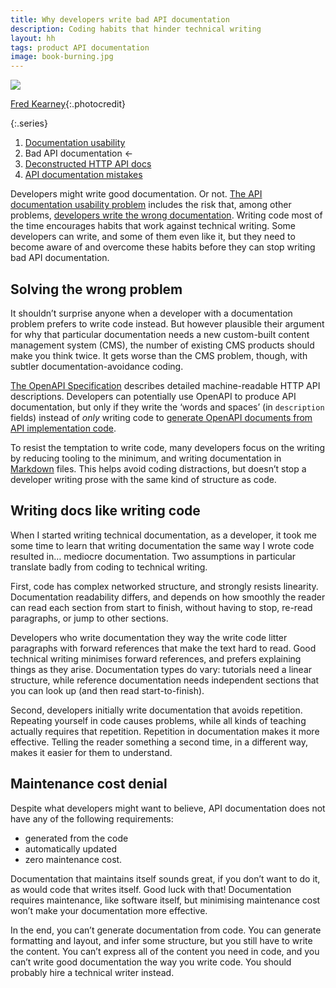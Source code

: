 ```yaml
---
title: Why developers write bad API documentation
description: Coding habits that hinder technical writing
layout: hh
tags: product API documentation
image: book-burning.jpg
---
```


![](book-burning.jpg)

[Fred Kearney](https://unsplash.com/photos/enkfvvZkKv0){:.photocredit}

{:.series}
1. [Documentation usability](api-docs-usability)
2. Bad API documentation ←
3. [Deconstructed HTTP API docs](deconstructed-api-documentation)
4. [API documentation mistakes](api-documentation-mistakes)

<!--
1. Solving the wrong problem
2. Writing docs like code
3. Maintenance cost denial
4. Introducing non-requirements
-->

Developers might write good documentation. Or not.
[The API documentation usability problem](api-docs-usability) 
includes the risk that, among other problems, 
[developers write the wrong documentation](api-docs-usability#developers).
Writing code most of the time encourages habits that work against technical writing.
Some developers can write, and some of them even like it, but they need to become aware of and overcome these habits before they can stop writing bad API documentation.

## Solving the wrong problem

It shouldn’t surprise anyone when a developer with a documentation problem prefers to write code instead.
But however plausible their argument for why that particular documentation needs a new custom-built content management system (CMS), the number of existing CMS products should make you think twice.
It gets worse than the CMS problem, though, with subtler documentation-avoidance coding.

[The OpenAPI Specification](https://www.openapis.org)
describes detailed machine-readable HTTP API descriptions.
Developers can potentially use OpenAPI to produce API documentation, but only if they write the ‘words and spaces’ (in `description` fields) instead of _only_ writing code to 
[generate OpenAPI documents from API implementation code](https://nrkbeta.no/2019/08/26/on-architecture-fifth-post-how-i-got-programming-to-an-interface-wrong/).

To resist the temptation to write code, many developers focus on the writing by reducing tooling to the minimum, 
and writing documentation in [Markdown](https://en.wikipedia.org/wiki/Markdown) files.
This helps avoid coding distractions, but doesn’t stop a developer writing prose with the same kind of structure as code.

## Writing docs like writing code

When I started writing technical documentation, as a developer, it took me some time to learn that writing documentation the same way I wrote code resulted in… mediocre documentation.
Two assumptions in particular translate badly from coding to technical writing.

First, code has complex networked structure, and strongly resists linearity.
Documentation readability differs, and depends on how smoothly the reader can read each section from start to finish, without having to stop, re-read paragraphs, or jump to other sections.

Developers who write documentation they way the write code litter paragraphs with forward references that make the text hard to read.
Good technical writing minimises forward references, and prefers explaining things as they arise.
Documentation types do vary: tutorials need a linear structure, while reference documentation needs independent sections that you can look up (and then read start-to-finish).

Second, developers initially write documentation that avoids repetition.
Repeating yourself in code causes problems, while all kinds of teaching actually requires that repetition.
Repetition in documentation makes it more effective.
Telling the reader something a second time, in a different way, makes it easier for them to understand.

## Maintenance cost denial

Despite what developers might want to believe, API documentation does not have any of the following requirements:

* generated from the code
* automatically updated
* zero maintenance cost.

Documentation that maintains itself sounds great, if you don’t want to do it, as would code that writes itself.
Good luck with that!
Documentation requires maintenance, like software itself, but minimising maintenance cost won’t make your documentation more effective.

In the end, you can’t generate documentation from code.
You can generate formatting and layout, and infer some structure, but you still have to write the content.
You can’t express all of the content you need in code, and you can’t write good documentation the way you write code.
You should probably hire a technical writer instead.
